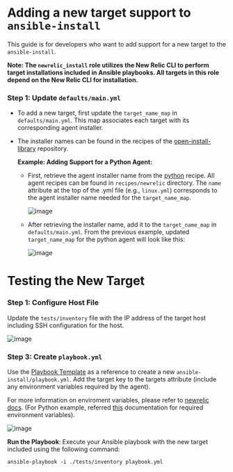 # Adding a new target support to `ansible-install`

This guide is for developers who want to add support for a new target to the `ansible-install`. 

**Note: The `newrelic_install` role utilizes the New Relic CLI to perform target installations included in Ansible playbooks. All targets in this role depend on the New Relic CLI for installation.**

### Step 1: Update `defaults/main.yml`
- To add a new target, first update the `target_name_map` in `defaults/main.yml`. This map associates each target with its corresponding agent installer. 
- The installer names can be found in the recipes of the [open-install-library](https://github.com/newrelic/open-install-library) repository.

  **Example: Adding Support for a Python Agent:**
  - First, retrieve the agent installer name from the [python](https://github.com/newrelic/open-install-library/blob/main/recipes/newrelic/apm/python/linux.yml) recipe. 
    All agent recipes can be found in `recipes/newrelic` directory.
    The `name` attribute at the top of the .yml file (e.g., `linux.yml`) corresponds to the agent installer name needed for the `target_name_map`.
    
    ![image](https://github.com/user-attachments/assets/050ed2c3-a594-47ea-b023-1a0bd34bf28b)

  - After retrieving the installer name, add it to the `target_name_map` in `defaults/main.yml`.
    From the previous example, updated `target_name_map` for the python agent will look like this:
    
    ![image](https://github.com/user-attachments/assets/30b509c7-b321-4a9e-a46c-d5bf6ab2b38e)

# Testing the New Target

### Step 1: Configure Host File
Update the `tests/inventory` file with the IP address of the target host including SSH configuration for the host.

![image](https://github.com/user-attachments/assets/ad122bd9-2924-4837-b7f8-c8fc78334094)

### Step 3: Create `playbook.yml`
Use the [Playbook Template](https://github.com/newrelic/ansible-install/tree/main?tab=readme-ov-file#example-playbook) as a reference to create a new `ansible-install/playbook.yml`. 
Add the target key to the targets attribute (include any environment variables required by the agent). 

For more information on enviroment variables, please refer to [newrelic docs](https://docs.newrelic.com/).
(For Python example, referred [this](https://docs.newrelic.com/docs/apm/agents/python-agent/configuration/python-agent-configuration/#environment-variables) documentation for required environment variables).

![image](https://github.com/user-attachments/assets/795c80dc-6ccd-4f94-8174-92cda0c0a02f)

**Run the Playbook**: Execute your Ansible playbook with the new target included using the following command:

`ansible-playbook -i ./tests/inventory playbook.yml`






